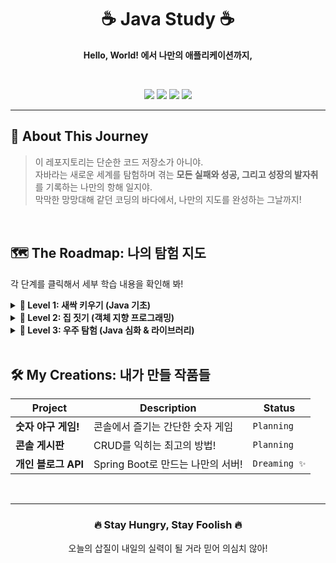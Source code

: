 <div align="center">

<h1>☕ Java Study ☕</h1>

<strong>Hello, World! 에서 나만의 애플리케이션까지,</strong>

<br>

<p>
  <img src="https://img.shields.io/badge/Java-17-E34F26?style=for-the-badge&logo=java&logoColor=white" />
  <img src="https://img.shields.io/badge/Spring Boot-3.2.0-6DB33F?style=for-the-badge&logo=spring&logoColor=white" />
  <img src="https://img.shields.io/badge/IDE-IntelliJ IDEA-000000?style=for-the-badge&logo=intellij-idea&logoColor=white" />
  <img src="https://img.shields.io/badge/Build-Gradle-02303A?style=for-the-badge&logo=gradle&logoColor=white" />
</p>

</div>

---

## 🚀 About This Journey

> 이 레포지토리는 단순한 코드 저장소가 아니야. <br>
> 자바라는 새로운 세계를 탐험하며 겪는 <strong>모든 실패와 성공, 그리고 성장의 발자취</strong>를 기록하는 나만의 항해 일지야. <br>
> 막막한 망망대해 같던 코딩의 바다에서, 나만의 지도를 완성하는 그날까지!

<br>

## 🗺️ The Roadmap: 나의 탐험 지도

각 단계를 클릭해서 세부 학습 내용을 확인해 봐!

<details>
<summary><strong>🌱 Level 1: 새싹 키우기 (Java 기초)</strong></summary>

<table>
  <thead>
    <tr>
      <th>Topic</th>
      <th align="center">Status</th>
      <th>Note</th>
    </tr>
  </thead>
  <tbody>
    <tr>
      <td>변수와 자료형</td>
      <td align="center">✅</td>
      <td>데이터의 첫걸음!</td>
    </tr>
    <tr>
      <td>연산자</td>
      <td align="center">⬜️</td>
      <td>계산은 컴퓨터에게 맡기자</td>
    </tr>
    <tr>
      <td>조건문 (if, switch)</td>
      <td align="center">⬜️</td>
      <td>너의 선택은?</td>
    </tr>
    <tr>
      <td>반복문 (for, while)</td>
      <td align="center">⬜️</td>
      <td>기계처럼 일해라, 노가다 탈출!</td>
    </tr>
     <tr>
      <td>배열</td>
      <td align="center">⬜️</td>
      <td>데이터들을 한 줄로 세워보자</td>
    </tr>
    <tr>
      <td>메소드</td>
      <td align="center">⬜️</td>
      <td>코드 재사용의 마법</td>
    </tr>
  </tbody>
</table>
</details>

<details>
<summary><strong>🧱 Level 2: 집 짓기 (객체 지향 프로그래밍)</strong></summary>

<table>
  <thead>
    <tr>
      <th>Topic</th>
      <th align="center">Status</th>
      <th>Note</th>
    </tr>
  </thead>
  <tbody>
    <tr>
      <td>클래스와 객체</td>
      <td align="center">⬜️</td>
      <td>현실 세계를 코드로! (feat. 붕어빵틀)</td>
    </tr>
    <tr>
      <td>상속과 다형성</td>
      <td align="center">⬜️</td>
      <td>내 코드는 카멜레온</td>
    </tr>
    <tr>
      <td>캡슐화와 접근 제어자</td>
      <td align="center">⬜️</td>
      <td>소중한 건 숨겨두자</td>
    </tr>
    <tr>
      <td>추상 클래스와 인터페이스</td>
      <td align="center">⬜️</td>
      <td>설계도를 먼저 그리자!</td>
    </tr>
  </tbody>
</table>
</details>

<details>
<summary><strong>🌌 Level 3: 우주 탐험 (Java 심화 & 라이브러리)</strong></summary>

<table>
  <thead>
    <tr>
      <th>Topic</th>
      <th align="center">Status</th>
      <th>Note</th>
    </tr>
  </thead>
  <tbody>
    <tr>
      <td>예외 처리</td>
      <td align="center">⬜️</td>
      <td>버그 폭탄 처리반</td>
    </tr>
    <tr>
      <td>컬렉션 프레임워크</td>
      <td align="center">⬜️</td>
      <td>데이터 정리의 신</td>
    </tr>
    <tr>
      <td>제네릭, 람다, 스트림</td>
      <td align="center">⬜️</td>
      <td>코드를 예술로 승화시키기</td>
    </tr>
    <tr>
      <td>스레드와 동시성 처리</td>
      <td align="center">⬜️</td>
      <td>진정한 멀티태스커의 길</td>
    </tr>
    <tr>
      <td>JDBC</td>
      <td align="center">⬜️</td>
      <td>데이터베이스와 악수하기</td>
    </tr>
    <tr>
      <td>Spring Boot 기초</td>
      <td align="center">⬜️</td>
      <td>나만의 웹 서버를 향하여!</td>
    </tr>
  </tbody>
</table>
</details>

<br>

## 🛠️ My Creations: 내가 만들 작품들

<table>
  <thead>
    <tr>
      <th>Project</th>
      <th>Description</th>
      <th>Status</th>
    </tr>
  </thead>
  <tbody>
    <tr>
      <td><strong>숫자 야구 게임!</strong></td>
      <td>콘솔에서 즐기는 간단한 숫자 게임</td>
      <td><code>Planning</code></td>
    </tr>
    <tr>
      <td><strong>콘솔 게시판</strong></td>
      <td>CRUD를 익히는 최고의 방법!</td>
      <td><code>Planning</code></td>
    </tr>
    <tr>
      <td><strong>개인 블로그 API</strong></td>
      <td>Spring Boot로 만드는 나만의 서버!</td>
      <td><code>Dreaming ✨</code></td>
    </tr>
  </tbody>
</table>
<br>

---

<div align="center">
  <h3>🔥 Stay Hungry, Stay Foolish 🔥</h3>
  <p>오늘의 삽질이 내일의 실력이 될 거라 믿어 의심치 않아!</p>
</div>
